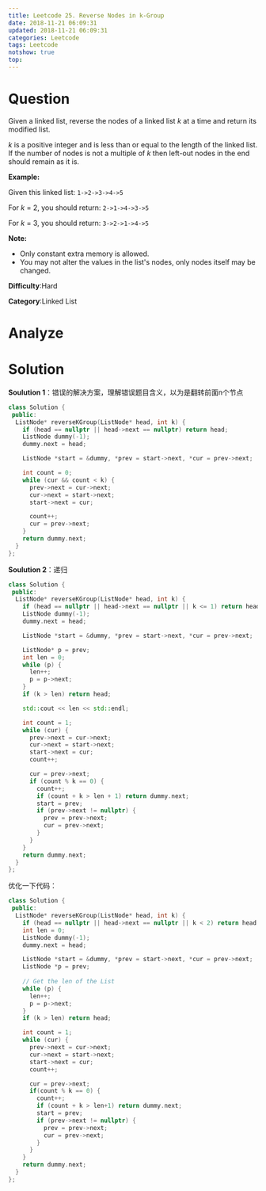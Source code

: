 ```yaml
---
title: Leetcode 25. Reverse Nodes in k-Group
date: 2018-11-21 06:09:31
updated: 2018-11-21 06:09:31
categories: Leetcode
tags: Leetcode
notshow: true
top:
---
```


# Question

Given a linked list, reverse the nodes of a linked list  _k_  at a time and return its modified list.

_k_  is a positive integer and is less than or equal to the length of the linked list. If the number of nodes is not a multiple of  _k_  then left-out nodes in the end should remain as it is.

**Example:**

Given this linked list:  `1->2->3->4->5`

For  _k_  = 2, you should return:  `2->1->4->3->5`

For  _k_  = 3, you should return:  `3->2->1->4->5`

**Note:**

- Only constant extra memory is allowed.
- You may not alter the values in the list's nodes, only nodes itself may be changed.

**Difficulty**:Hard

**Category**:Linked List

<!-- more -->

# Analyze

# Solution

**Soulution 1**：错误的解决方案，理解错误题目含义，以为是翻转前面n个节点

```cpp
class Solution {
 public:
  ListNode* reverseKGroup(ListNode* head, int k) {
    if (head == nullptr || head->next == nullptr) return head;
    ListNode dummy(-1);
    dummy.next = head;

    ListNode *start = &dummy, *prev = start->next, *cur = prev->next;

    int count = 0;
    while (cur && count < k) {
      prev->next = cur->next;
      cur->next = start->next;
      start->next = cur;

      count++;
      cur = prev->next;
    }
    return dummy.next;
  }
};
```

**Soulution 2**：递归

```cpp
class Solution {
 public:
  ListNode* reverseKGroup(ListNode* head, int k) {
    if (head == nullptr || head->next == nullptr || k <= 1) return head;
    ListNode dummy(-1);
    dummy.next = head;

    ListNode *start = &dummy, *prev = start->next, *cur = prev->next;

    ListNode* p = prev;
    int len = 0;
    while (p) {
      len++;
      p = p->next;
    }
    if (k > len) return head;

    std::cout << len << std::endl;

    int count = 1;
    while (cur) {
      prev->next = cur->next;
      cur->next = start->next;
      start->next = cur;
      count++;

      cur = prev->next;
      if (count % k == 0) {
        count++;
        if (count + k > len + 1) return dummy.next;
        start = prev;
        if (prev->next != nullptr) {
          prev = prev->next;
          cur = prev->next;
        }
      }
    }
    return dummy.next;
  }
};
```

优化一下代码：

```cpp
class Solution {
 public:
  ListNode* reverseKGroup(ListNode* head, int k) {
    if (head == nullptr || head->next == nullptr || k < 2) return head;
    int len = 0;
    ListNode dummy(-1);
    dummy.next = head;

    ListNode *start = &dummy, *prev = start->next, *cur = prev->next;
    ListNode *p = prev;
    
    // Get the len of the List
    while (p) {
      len++;
      p = p->next;
    }
    if (k > len) return head;

    int count = 1;
    while (cur) {
      prev->next = cur->next;
      cur->next = start->next;
      start->next = cur;
      count++;

      cur = prev->next;
      if(count % k == 0) {
        count++;
        if (count + k > len+1) return dummy.next;
        start = prev;
        if (prev->next != nullptr) {
          prev = prev->next;
          cur = prev->next;
        }
      }
    }
    return dummy.next;
  }
};
```
